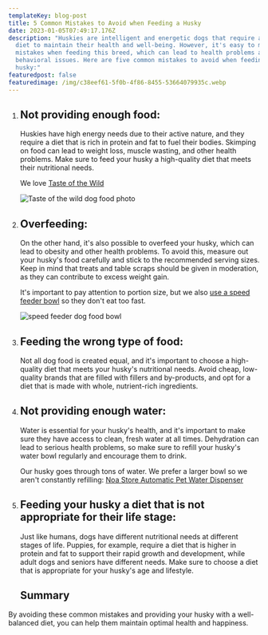 ```yaml
---
templateKey: blog-post
title: 5 Common Mistakes to Avoid when Feeding a Husky
date: 2023-01-05T07:49:17.176Z
description: "Huskies are intelligent and energetic dogs that require a proper
  diet to maintain their health and well-being. However, it's easy to make
  mistakes when feeding this breed, which can lead to health problems and
  behavioral issues. Here are five common mistakes to avoid when feeding your
  husky:"
featuredpost: false
featuredimage: /img/c38eef61-5f0b-4f86-8455-53664079935c.webp
---
```

1. ## Not providing enough food:

   Huskies have high energy needs due to their active nature, and they require a diet that is rich in protein and fat to fuel their bodies. Skimping on food can lead to weight loss, muscle wasting, and other health problems. Make sure to feed your husky a high-quality diet that meets their nutritional needs.

   We love [Taste of the Wild](https://amzn.to/3X89Pgh)

   ![Taste of the wild dog food photo](/img/49064_main._ac_sl1500_v1524669762_.jpg "Taste of the wild dog food")
2. ## Overfeeding:

   On the other hand, it's also possible to overfeed your husky, which can lead to obesity and other health problems. To avoid this, measure out your husky's food carefully and stick to the recommended serving sizes. Keep in mind that treats and table scraps should be given in moderation, as they can contribute to excess weight gain.

   It's important to pay attention to portion size, but we also [use a speed feeder bowl](https://amzn.to/3Z7efpH) so they don't eat too fast.

   ![speed feeder dog food bowl](/img/speedfeeder.jpg "speed feeder dog food bowl")
3. ## Feeding the wrong type of food:

   Not all dog food is created equal, and it's important to choose a high-quality diet that meets your husky's nutritional needs. Avoid cheap, low-quality brands that are filled with fillers and by-products, and opt for a diet that is made with whole, nutrient-rich ingredients.
4. ## Not providing enough water:

   Water is essential for your husky's health, and it's important to make sure they have access to clean, fresh water at all times. Dehydration can lead to serious health problems, so make sure to refill your husky's water bowl regularly and encourage them to drink.

   Our husky goes through tons of water. We prefer a larger bowl so we aren't constantly refilling: [Noa Store Automatic Pet Water Dispenser](https://amzn.to/3ilQyJr)
5. ## Feeding your husky a diet that is not appropriate for their life stage:

   Just like humans, dogs have different nutritional needs at different stages of life. Puppies, for example, require a diet that is higher in protein and fat to support their rapid growth and development, while adult dogs and seniors have different needs. Make sure to choose a diet that is appropriate for your husky's age and lifestyle.

   ## Summary

By avoiding these common mistakes and providing your husky with a well-balanced diet, you can help them maintain optimal health and happiness.